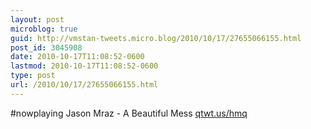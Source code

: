 ```yaml
---
layout: post
microblog: true
guid: http://vmstan-tweets.micro.blog/2010/10/17/27655066155.html
post_id: 3045908
date: 2010-10-17T11:08:52-0600
lastmod: 2010-10-17T11:08:52-0600
type: post
url: /2010/10/17/27655066155.html
---
```

#nowplaying Jason Mraz - A Beautiful Mess [qtwt.us/hmq](http://qtwt.us/hmq)
